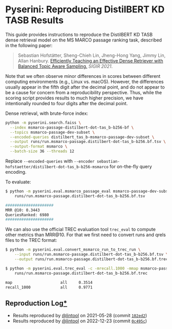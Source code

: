 # Pyserini: Reproducing DistilBERT KD TASB Results

This guide provides instructions to reproduce the DistilBERT KD TASB dense retrieval model on the MS MARCO passage ranking task, described in the following paper:

> Sebastian Hofstätter, Sheng-Chieh Lin, Jheng-Hong Yang, Jimmy Lin, Allan Hanbury. [Efficiently Teaching an Effective Dense Retriever with Balanced Topic Aware Sampling.](https://arxiv.org/abs/2104.06967) _SIGIR 2021_.

Note that we often observe minor differences in scores between different computing environments (e.g., Linux vs. macOS).
However, the differences usually appear in the fifth digit after the decimal point, and do not appear to be a cause for concern from a reproducibility perspective.
Thus, while the scoring script provides results to much higher precision, we have intentionally rounded to four digits after the decimal point.

Dense retrieval, with brute-force index:

```bash
python -m pyserini.search.faiss \
  --index msmarco-passage-distilbert-dot-tas_b-b256-bf \
  --topics msmarco-passage-dev-subset \
  --encoded-queries distilbert_tas_b-msmarco-passage-dev-subset \
  --output runs/run.msmarco-passage.distilbert-dot-tas_b-b256.bf.tsv \
  --output-format msmarco \
  --batch-size 36 --threads 12
```

Replace `--encoded-queries` with `--encoder sebastian-hofstaetter/distilbert-dot-tas_b-b256-msmarco` for on-the-fly query encoding.

To evaluate:


```bash
$ python -m pyserini.eval.msmarco_passage_eval msmarco-passage-dev-subset \
    runs/run.msmarco-passage.distilbert-dot-tas_b-b256.bf.tsv

#####################
MRR @10: 0.3443
QueriesRanked: 6980
#####################
```

We can also use the official TREC evaluation tool `trec_eval` to compute other metrics than MRR@10. 
For that we first need to convert runs and qrels files to the TREC format:

```bash
$ python -m pyserini.eval.convert_msmarco_run_to_trec_run \
    --input runs/run.msmarco-passage.distilbert-dot-tas_b-b256.bf.tsv \
    --output runs/run.msmarco-passage.distilbert-dot-tas_b-b256.bf.trec

$ python -m pyserini.eval.trec_eval -c -mrecall.1000 -mmap msmarco-passage-dev-subset \
    runs/run.msmarco-passage.distilbert-dot-tas_b-b256.bf.trec

map                     all     0.3514
recall_1000             all     0.9771
```

## Reproduction Log[*](reproducibility.md)
 
+ Results reproduced by [@lintool](https://github.com/lintool) on 2021-05-28 (commit [`102ed2`](https://github.com/castorini/pyserini/commit/102ed2b2e8770978e4b3e09804913dcffb63c4a7))
+ Results reproduced by [@lintool](https://github.com/lintool) on 2022-12-23 (commit [`0c495c`](https://github.com/castorini/pyserini/commit/0c495cf2999dda980eb1f85efa30a4323cef5855))
